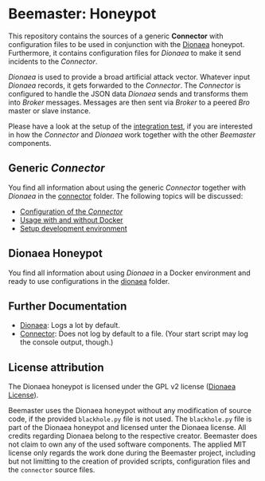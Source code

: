Beemaster: Honeypot
===================

This repository contains the sources of a generic **Connector** with configuration files to be used in conjunction with the [Dionaea](https://github.com/DinoTools/dionaea) honeypot.
Furthermore, it contains configuration files for *Dionaea* to make it send incidents to the *Connector*.

*Dionaea* is used to provide a broad artificial attack vector. Whatever input *Dionaea* records, it gets forwarded to the *Connector*. The *Connector* is configured to handle the JSON data *Dionaea* sends and transforms them into *Broker* messages. Messages are then sent via *Broker* to a peered *Bro* master or slave instance.

Please have a look at the setup of the [integration test](https://github.com/UHH-ISS/beemaster/tree/master/tests), if you are interested in how the *Connector* and *Dionaea* work together with the other *Beemaster* components.


## Generic *Connector*

You find all information about using the generic *Connector* together with *Dionaea* in the [connector](connector) folder.
The following topics will be discussed:
* [Configuration of the *Connector*](connector/README.md#setup-development-environment)
* [Usage with and without Docker](connector/README.md#usage)
* [Setup development environment](connector/README.md#setup-development-environment)

## Dionaea Honeypot

You find all information about using *Dionaea* in a Docker environment and ready to use configurations in the [dionaea](dionaea) folder.

## Further Documentation
* [Dionaea](dionaea/README.md#logging): Logs a lot by default.
* [Connector](connector/README.md#logging): Does not log by default to a file. (Your start script may log the console output, though.)

## License attribution

The Dionaea honeypot is licensed under the GPL v2 license ([Dionaea License](https://github.com/DinoTools/dionaea/blob/master/LICENSE)).

Beemaster uses the Dionaea honeypot without any modification of source code, if the provided `blackhole.py` file is not used. The `blackhole.py` file is part of the Dionaea honeypot and licensed unter the Dionaea license. All credits regarding Dionaea belong to the respective creator. Beemaster does not claim to own any of the used software components. The applied MIT license only regards the work done during the Beemaster project, including but not limitting to the creation of provided scripts, configuration files and the `connector` source files.
